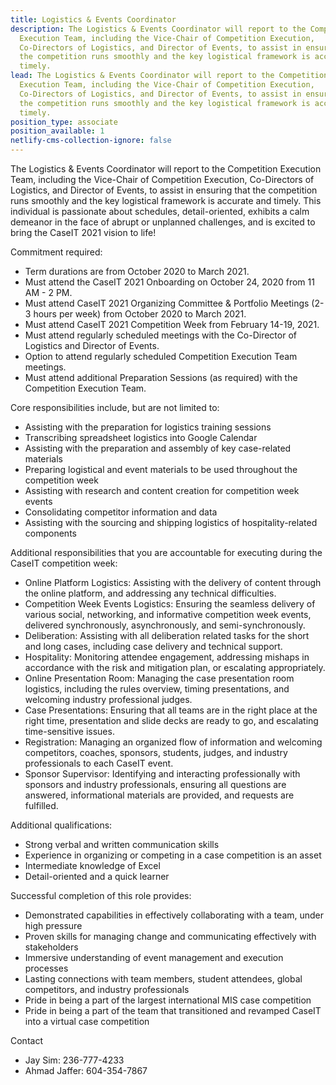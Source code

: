 ```yaml
---
title: Logistics & Events Coordinator
description: The Logistics & Events Coordinator will report to the Competition
  Execution Team, including the Vice-Chair of Competition Execution,
  Co-Directors of Logistics, and Director of Events, to assist in ensuring that
  the competition runs smoothly and the key logistical framework is accurate and
  timely.
lead: The Logistics & Events Coordinator will report to the Competition
  Execution Team, including the Vice-Chair of Competition Execution,
  Co-Directors of Logistics, and Director of Events, to assist in ensuring that
  the competition runs smoothly and the key logistical framework is accurate and
  timely.
position_type: associate
position_available: 1
netlify-cms-collection-ignore: false
---
```


The Logistics & Events Coordinator will report to the Competition Execution Team, including the Vice-Chair of Competition Execution, Co-Directors of Logistics, and Director of Events, to assist in ensuring that the competition runs smoothly and the key logistical framework is accurate and timely. This individual is passionate about schedules, detail-oriented, exhibits a calm demeanor in the face of abrupt or unplanned challenges, and is excited to bring the CaseIT 2021 vision to life!

Commitment required:

- Term durations are from October 2020 to March 2021.
- Must attend the CaseIT 2021 Onboarding on October 24, 2020 from 11 AM - 2 PM.
- Must attend CaseIT 2021 Organizing Committee & Portfolio Meetings (2-3 hours per week) from October 2020 to March 2021.
- Must attend CaseIT 2021 Competition Week from February 14-19, 2021.
- Must attend regularly scheduled meetings with the Co-Director of Logistics and Director of Events.
- Option to attend regularly scheduled Competition Execution Team meetings.
- Must attend additional Preparation Sessions (as required) with the Competition Execution Team.

Core responsibilities include, but are not limited to:

- Assisting with the preparation for logistics training sessions
- Transcribing spreadsheet logistics into Google Calendar
- Assisting with the preparation and assembly of key case-related materials
- Preparing logistical and event materials to be used throughout the competition week
- Assisting with research and content creation for competition week events
- Consolidating competitor information and data
- Assisting with the sourcing and shipping logistics of hospitality-related components

Additional responsibilities that you are accountable for executing during the CaseIT competition week:

- Online Platform Logistics: Assisting with the delivery of content through the online platform, and addressing any technical difficulties.
- Competition Week Events Logistics: Ensuring the seamless delivery of various social, networking, and informative competition week events, delivered synchronously, asynchronously, and semi-synchronously.
- Deliberation: Assisting with all deliberation related tasks for the short and long cases, including case delivery and technical support.
- Hospitality: Monitoring attendee engagement, addressing mishaps in accordance with the risk and mitigation plan, or escalating appropriately.
- Online Presentation Room: Managing the case presentation room logistics, including the rules overview, timing presentations, and welcoming industry professional judges.
- Case Presentations: Ensuring that all teams are in the right place at the right time, presentation and slide decks are ready to go, and escalating time-sensitive issues.
- Registration: Managing an organized flow of information and welcoming competitors, coaches, sponsors, students, judges, and industry professionals to each CaseIT event.
- Sponsor Supervisor: Identifying and interacting professionally with sponsors and industry professionals, ensuring all questions are answered, informational materials are provided, and requests are fulfilled.

Additional qualifications:

- Strong verbal and written communication skills
- Experience in organizing or competing in a case competition is an asset
- Intermediate knowledge of Excel
- Detail-oriented and a quick learner

Successful completion of this role provides:

- Demonstrated capabilities in effectively collaborating with a team, under high pressure
- Proven skills for managing change and communicating effectively with stakeholders
- Immersive understanding of event management and execution processes
- Lasting connections with team members, student attendees, global competitors, and industry professionals
- Pride in being a part of the largest international MIS case competition
- Pride in being a part of the team that transitioned and revamped CaseIT into a virtual case competition

Contact

- Jay Sim: 236-777-4233
- Ahmad Jaffer: 604-354-7867
